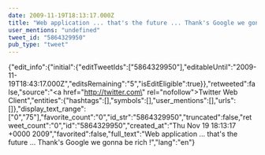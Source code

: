 ```yaml
---
date: 2009-11-19T18:13:17.000Z
title: "Web application ... that's the future ... Thank's Google we gonna be rich !″"
user_mentions: "undefined"
tweet_id: "5864329950"
pub_type: "tweet"
---
```

{"edit_info":{"initial":{"editTweetIds":["5864329950"],"editableUntil":"2009-11-19T18:43:17.000Z","editsRemaining":"5","isEditEligible":true}},"retweeted":false,"source":"<a href=\"http://twitter.com\" rel=\"nofollow\">Twitter Web Client</a>","entities":{"hashtags":[],"symbols":[],"user_mentions":[],"urls":[]},"display_text_range":["0","75"],"favorite_count":"0","id_str":"5864329950","truncated":false,"retweet_count":"0","id":"5864329950","created_at":"Thu Nov 19 18:13:17 +0000 2009","favorited":false,"full_text":"Web application ... that's the future ... Thank's Google we gonna be rich !","lang":"en"}
